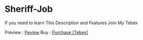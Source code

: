 # Sheriff-Job
If you need to learn This Description and Features Join My Tebex

Preview : [Peview](https://youtu.be/pTjhhFSkJ1g)
Buy : [Purchase [Tebex]](https://osli.tebex.io/package/6446983)
